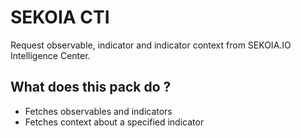 # SEKOIA CTI
Request observable, indicator and indicator context from SEKOIA.IO Intelligence Center.

## What does this pack do ?
- Fetches observables and indicators
- Fetches context about a specified indicator